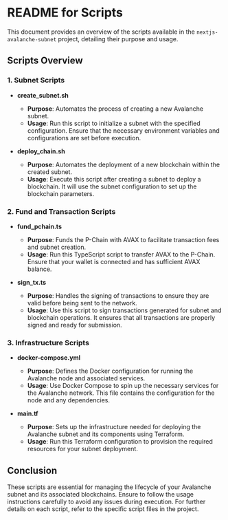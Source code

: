 # README for Scripts

This document provides an overview of the scripts available in the `nextjs-avalanche-subnet` project, detailing their purpose and usage.

## Scripts Overview

### 1. Subnet Scripts

- **create_subnet.sh**
  - **Purpose**: Automates the process of creating a new Avalanche subnet.
  - **Usage**: Run this script to initialize a subnet with the specified configuration. Ensure that the necessary environment variables and configurations are set before execution.

- **deploy_chain.sh**
  - **Purpose**: Automates the deployment of a new blockchain within the created subnet.
  - **Usage**: Execute this script after creating a subnet to deploy a blockchain. It will use the subnet configuration to set up the blockchain parameters.

### 2. Fund and Transaction Scripts

- **fund_pchain.ts**
  - **Purpose**: Funds the P-Chain with AVAX to facilitate transaction fees and subnet creation.
  - **Usage**: Run this TypeScript script to transfer AVAX to the P-Chain. Ensure that your wallet is connected and has sufficient AVAX balance.

- **sign_tx.ts**
  - **Purpose**: Handles the signing of transactions to ensure they are valid before being sent to the network.
  - **Usage**: Use this script to sign transactions generated for subnet and blockchain operations. It ensures that all transactions are properly signed and ready for submission.

### 3. Infrastructure Scripts

- **docker-compose.yml**
  - **Purpose**: Defines the Docker configuration for running the Avalanche node and associated services.
  - **Usage**: Use Docker Compose to spin up the necessary services for the Avalanche network. This file contains the configuration for the node and any dependencies.

- **main.tf**
  - **Purpose**: Sets up the infrastructure needed for deploying the Avalanche subnet and its components using Terraform.
  - **Usage**: Run this Terraform configuration to provision the required resources for your subnet deployment.

## Conclusion

These scripts are essential for managing the lifecycle of your Avalanche subnet and its associated blockchains. Ensure to follow the usage instructions carefully to avoid any issues during execution. For further details on each script, refer to the specific script files in the project.